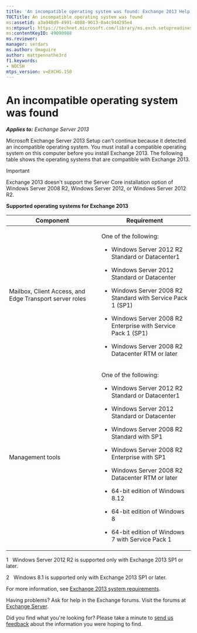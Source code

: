 ```yaml
---
title: 'An incompatible operating system was found: Exchange 2013 Help'
TOCTitle: An incompatible operating system was found
ms:assetid: a3a948d9-4991-4088-9013-0a4c944295e4
ms:mtpsurl: https://technet.microsoft.com/library/ms.exch.setupreadiness.validosversion(v=EXCHG.150)
ms:contentKeyID: 49090988
ms.reviewer: 
manager: serdars
ms.author: dmaguire
author: mattpennathe3rd
f1.keywords:
- NOCSH
mtps_version: v=EXCHG.150
---
```


# An incompatible operating system was found

_**Applies to:** Exchange Server 2013_

Microsoft Exchange Server 2013 Setup can't continue because it detected an incompatible operating system. You must install a compatible operating system on this computer before you install Exchange 2013. The following table shows the operating systems that are compatible with Exchange 2013.

> [!IMPORTANT]
> Exchange 2013 doesn't support the Server Core installation option of Windows Server 2008 R2, Windows Server 2012, or Windows Server 2012 R2.

**Supported operating systems for Exchange 2013**

<table>
<colgroup>
<col style="width: 50%" />
<col style="width: 50%" />
</colgroup>
<thead>
<tr class="header">
<th>Component</th>
<th>Requirement</th>
</tr>
</thead>
<tbody>
<tr class="odd">
<td><p>Mailbox, Client Access, and Edge Transport server roles</p></td>
<td><p>One of the following:</p>
<ul>
<li><p>Windows Server 2012 R2 Standard or Datacenter1</p></li>
<li><p>Windows Server 2012 Standard or Datacenter</p></li>
<li><p>Windows Server 2008 R2 Standard with Service Pack 1 (SP1)</p></li>
<li><p>Windows Server 2008 R2 Enterprise with Service Pack 1 (SP1)</p></li>
<li><p>Windows Server 2008 R2 Datacenter RTM or later</p></li>
</ul></td>
</tr>
<tr class="even">
<td><p>Management tools</p></td>
<td><p>One of the following:</p>
<ul>
<li><p>Windows Server 2012 R2 Standard or Datacenter1</p></li>
<li><p>Windows Server 2012 Standard or Datacenter</p></li>
<li><p>Windows Server 2008 R2 Standard with SP1</p></li>
<li><p>Windows Server 2008 R2 Enterprise with SP1</p></li>
<li><p>Windows Server 2008 R2 Datacenter RTM or later</p></li>
<li><p>64-bit edition of Windows 8.12</p></li>
<li><p>64-bit edition of Windows 8</p></li>
<li><p>64-bit edition of Windows 7 with Service Pack 1</p></li>
</ul></td>
</tr>
</tbody>
</table>

1   Windows Server 2012 R2 is supported only with Exchange 2013 SP1 or later.

2   Windows 8.1 is supported only with Exchange 2013 SP1 or later.

For more information, see [Exchange 2013 system requirements](exchange-2013-system-requirements-exchange-2013-help.md).

Having problems? Ask for help in the Exchange forums. Visit the forums at [Exchange Server](https://go.microsoft.com/fwlink/p/?linkid=60612).

Did you find what you're looking for? Please take a minute to [send us feedback](mailto:exsetuphelpfeedback@microsoft.com?subject=exchange%202013%20setup%20help%20feedback) about the information you were hoping to find.
